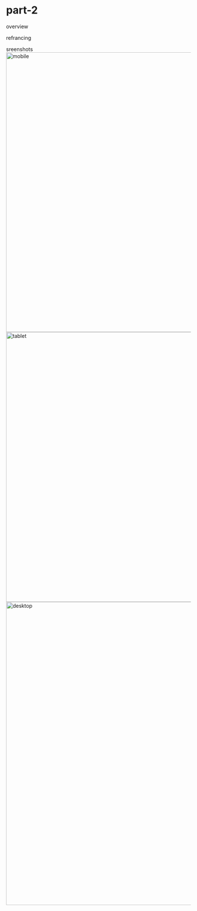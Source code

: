 # part-2
overview


refrancing 




sreenshots
<img width="584" height="763" alt="mobile" src="https://github.com/user-attachments/assets/82d11434-966d-4539-a97b-f2028c97fc99" />
<img width="729" height="736" alt="tablet" src="https://github.com/user-attachments/assets/c9e52ce9-b6b8-48fa-a9df-05af8aa5cc2e" />
<img width="919" height="827" alt="desktop" src="https://github.com/user-attachments/assets/b3af0f61-ca3b-4e3a-ae57-a15fad1cf98b" />
